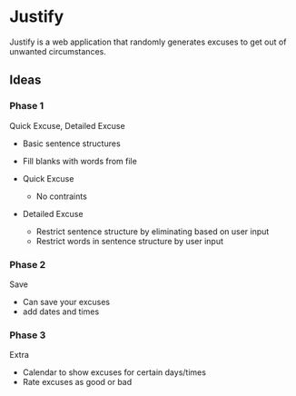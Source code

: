 # Justify

Justify is a web application that randomly generates excuses to get out of unwanted circumstances.

## Ideas 

 
### Phase 1
Quick Excuse, Detailed Excuse

- Basic sentence structures
- Fill blanks with words from file

- Quick Excuse
	- No contraints

- Detailed Excuse
	- Restrict sentence structure by eliminating based on user input
	- Restrict words in sentence structure by user input

### Phase 2
Save
	
- Can save your excuses
- add dates and times 

### Phase 3
Extra

- Calendar to show excuses for certain days/times
- Rate excuses as good or bad

